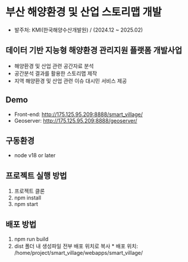 # 부산 해양환경 및 산업 스토리맵 개발
  - 발주처: KMI(한국해양수산개발원) / (2024.12 ~ 2025.02)


## 데이터 기반 지능형 해양환경 관리지원 플랫폼 개발사업
  - 해양환경 및 산업 관련 공간자료 분석
  - 공간분석 결과를 활용한 스토리맵 제작
  - 지역 해양환경 및 산업 관련 이슈 대시민 서비스 제공


## Demo
  - Front-end: http://175.125.95.209:8888/smart_village/
  - Geoserver: http://175.125.95.209:8888/geoserver/


## 구동환경
  - node v18 or later


## 프로젝트 실행 방법
  1. 프로젝트 클론
  1. npm install
  1. npm start


## 배포 방법
  1. npm run build
  1. dist 폴더 내 생성파일 전부 배포 위치로 복사
    * 배포 위치: /home/project/smart_village/webapps/smart_village/
